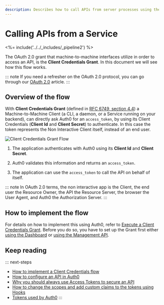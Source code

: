 ```yaml
---
description: Describes how to call APIs from server processes using the Client Credentials Grant.
---
```

# Calling APIs from a Service

<%= include('../../_includes/_pipeline2') %>

The OAuth 2.0 grant that machine-to-machine interfaces utilize in order to access an API, is the **Client Credentials Grant**. In this document we will see how this flow works.

::: note
If you need a refresher on the OAuth 2.0 protocol, you can go through our [OAuth 2.0](/protocols/oauth2) article.
:::

## Overview of the flow

With **Client Credentials Grant** (defined in [RFC 6749, section 4.4](https://tools.ietf.org/html/rfc6749#section-4.4)) a Machine-to-Machine Client (a CLI, a daemon, or a Service running on your backend), can directly ask Auth0 for an `access_token`, by using its Client Credentials (__Client Id__ and __Client Secret__) to authenticate. In this case the token represents the Non Interactive Client itself, instead of an end user.

![Client Credentials Grant Flow](/media/articles/api-auth/client-credentials-grant.png)

1. The application authenticates with Auth0 using its __Client Id__ and __Client Secret__.

1. Auth0 validates this information and returns an `access_token`.

1. The application can use the `access_token` to call the API on behalf of itself.

::: note
In OAuth 2.0 terms, the non interactive app is the Client, the end user the Resource Owner, the API the Resource Server, the browser the User Agent, and Auth0 the Authorization Server.
:::

## How to implement the flow

For details on how to implement this using Auth0, refer to [Execute a Client Credentials Grant](/api-auth/tutorials/client-credentials). Before you do so, you have to set up the Grant first either [using the Dashboard](/api-auth/config/using-the-auth0-dashboard) or [using the Management API](/api-auth/config/using-the-management-api).

## Keep reading

::: next-steps
- [How to implement a Client Credentials flow](/api-auth/tutorials/client-credentials)
- [How to configure an API in Auth0](/apis)
- [Why you should always use Access Tokens to secure an API](/api-auth/why-use-access-tokens-to-secure-apis)
- [How to change the scopes and add custom claims to the tokens using Hooks](/api-auth/tutorials/client-credentials/customize-with-hooks)
- [Tokens used by Auth0](/tokens)
:::
